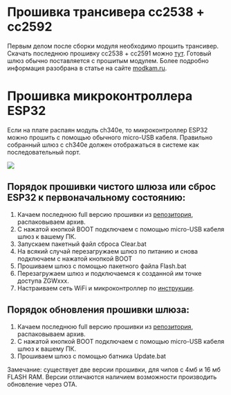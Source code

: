 # Прошивка трансивера сс2538 + сс2592

Первым делом после сборки модуля необходимо прошить трансивер. 
Скачать последнюю прошивку сс2538 + сс2591 можно [тут](https://github.com/slsys/Gateway/blob/master/rom/JH_2538_2592_ZNP_UART_20201010.hex). Готовый шлюз обычно поставляется с прошитым модулем. Более подробно информация разобрана в статье на сайте [modkam.ru](https://modkam.ru/?p=1188).

# Прошивка микроконтроллера ESP32

Если на плате распаян модуль ch340e, то микроконтроллер ESP32 можно прошить с помощью обычного micro-USB кабеля. Правильно собранный шлюз c ch340e должен отображаться в системе как последовательный порт.

![](/img/boot.png)

## Порядок прошивки чистого шлюза или сброс ESP32 к первоначальному состоянию:
1) Качаем последнюю full версию прошивки из [репозитория](https://github.com/slsys/Gateway/tree/master/rom), распаковываем архив. 
2) С нажатой кнопкой BOOT подключаем с помощью micro-USB кабеля шлюз к вашему ПК.
3) Запускаем пакетный файл сброса Clear.bat
4) На всякий случай перезагружаем шлюз по питанию и  снова подключаем  с нажатой кнопкой BOOT
5) Прошиваем шлюз с помощью пакетного файла Flash.bat
6) Перезагружаем шлюз и подключаемся к созданной им точке доступа ZGWxxx.
7) Настраиваем сеть WiFi и микроконтроллер по [инструкции](/firststart_rus.md).

## Порядок обновления прошивки  шлюза:
1) Качаем последнюю full версию прошивки из [репозитория](https://github.com/slsys/Gateway/tree/master/rom), распаковываем архив. 
2) С нажатой кнопкой BOOT подключаем с помощью micro-USB кабеля шлюз к вашему ПК.
3) Прошиваем шлюз с помощью батника Update.bat


Замечание: существует две версии прошивки, для чипов с 4мб и 16 мб FLASH RAM. Версии отличаются наличием возможности производить обновление через OTA.

